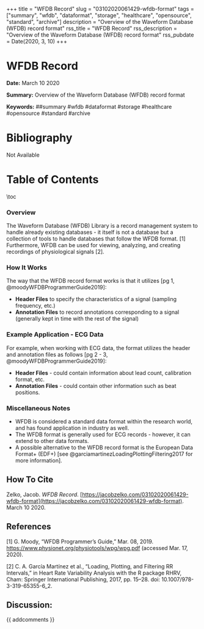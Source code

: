 +++
title = "WFDB Record"
slug = "03102020061429-wfdb-format"
tags = ["summary", "wfdb", "dataformat", "storage", "healthcare", "opensource", "standard", "archive"]
description = "Overview of the Waveform Database (WFDB) record format"
rss_title = "WFDB Record"
rss_description = "Overview of the Waveform Database (WFDB) record format"
rss_pubdate = Date(2020, 3, 10)
+++



WFDB Record
=========

**Date:** March 10 2020

**Summary:** Overview of the Waveform Database (WFDB) record format

**Keywords:** ##summary #wfdb #dataformat #storage #healthcare #opensource #standard  #archive

Bibliography
==========

Not Available 

Table of Contents
=========

\toc

### Overview

The Waveform Database (WFDB) Library is a record management system to handle already existing databases - it itself is not a database but a collection of tools to handle databases that follow the WFDB format. [1] Furthermore, WFDB can be used for viewing, analyzing, and creating recordings of physiological signals [2].

### How It Works

The way that the WFDB record format works is that it utilizes [pg 1, @moodyWFDBProgrammerGuide2019]:

  * **Header Files** to specify the characteristics of a signal (sampling frequency, etc.)
  * **Annotation Files** to record annotations corresponding to a signal (generally kept in time with the rest of the signal)

### Example Application - ECG Data

For example, when working with ECG data, the format utilizes the header and annotation files as follows [pg 2 - 3, @moodyWFDBProgrammerGuide2019]:

  * **Header Files** - could contain information about lead count, calibration format, etc.
  * **Annotation Files** - could contain other information such as beat positions.

### Miscellaneous Notes

  * WFDB is considered a standard data format within the research world, and has found application in industry as well.
  * The WFDB format is generally used for ECG records - however, it can extend to other data formats.
  * A possible alternative to the WFDB record format is the European Data Format+ (EDF+) [see @garciamartinezLoadingPlottingFiltering2017 for more information].
## How To Cite

 Zelko, Jacob. _WFDB Record_. [https://jacobzelko.com/03102020061429-wfdb-format](https://jacobzelko.com/03102020061429-wfdb-format). March 10 2020.
## References

[1] G. Moody, “WFDB Programmer’s Guide,” Mar. 08, 2019. https://www.physionet.org/physiotools/wpg/wpg.pdf (accessed Mar. 17, 2020).

[2] C. A. García Martínez et al., “Loading, Plotting, and Filtering RR Intervals,” in Heart Rate Variability Analysis with the R package RHRV, Cham: Springer International Publishing, 2017, pp. 15–28. doi: 10.1007/978-3-319-65355-6_2.
## Discussion: 

{{ addcomments }}
